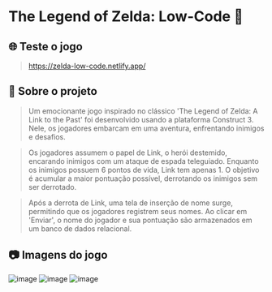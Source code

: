 # The Legend of Zelda: Low-Code 🏹

## 🌐 Teste o jogo
> https://zelda-low-code.netlify.app/

## 📜 Sobre o projeto 
> Um emocionante jogo inspirado no clássico 'The Legend of Zelda: A Link to the Past' foi desenvolvido usando a plataforma Construct 3. Nele, os jogadores embarcam em uma aventura, enfrentando inimigos e desafios.

> Os jogadores assumem o papel de Link, o herói destemido, encarando inimigos com um ataque de espada teleguiado. Enquanto os inimigos possuem 6 pontos de vida, Link tem apenas 1. O objetivo é acumular a maior pontuação possível, derrotando os inimigos sem ser derrotado.

> Após a derrota de Link, uma tela de inserção de nome surge, permitindo que os jogadores registrem seus nomes. Ao clicar em 'Enviar', o nome do jogador e sua pontuação são armazenados em um banco de dados relacional.

## 📷 Imagens do jogo
![image](https://github.com/luizfelipesoarees/Zelda-Low-Code/assets/141787273/37f3abf9-6fa5-49d0-ba9f-00f5230054ed)
![image](https://github.com/luizfelipesoarees/Zelda-Low-Code/assets/141787273/52129f1d-1468-4646-b179-fbd619f25b52)
![image](https://github.com/luizfelipesoarees/Zelda-Low-Code/assets/141787273/bb864d47-e491-4d1e-97a8-a8f88e02a7c6)








